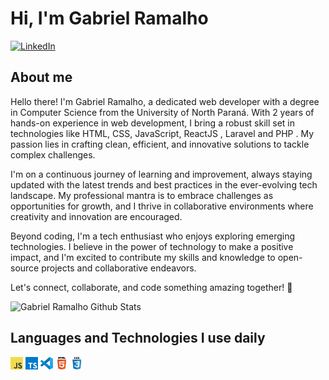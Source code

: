 # Hi, I'm Gabriel Ramalho

[![LinkedIn](https://img.shields.io/static/v1?label=LinkedIn&message=%20&color=pink&logo=LinkedIn&style=flat-square&logoColor=white)](https://www.linkedin.com/in/gabriel-ramalho-b8b5b3196/)


## About me

Hello there! I'm Gabriel Ramalho, a dedicated web developer with a degree in Computer Science from the University of North Paraná. With 2 years of hands-on experience in web development, I bring a robust skill set in technologies like  HTML, CSS, JavaScript, ReactJS , Laravel and PHP . My passion lies in crafting clean, efficient, and innovative solutions to tackle complex challenges.

I'm on a continuous journey of learning and improvement, always staying updated with the latest trends and best practices in the ever-evolving tech landscape. My professional mantra is to embrace challenges as opportunities for growth, and I thrive in collaborative environments where creativity and innovation are encouraged.

Beyond coding, I'm a tech enthusiast who enjoys exploring emerging technologies. I believe in the power of technology to make a positive impact, and I'm excited to contribute my skills and knowledge to open-source projects and collaborative endeavors.

Let's connect, collaborate, and code something amazing together! 🚀



![Gabriel Ramalho Github Stats](https://github-readme-stats.vercel.app/api?username=gabrielpramalho&show_icons=true&title_color=fff&icon_color=79ff97&text_color=9f9f9f&bg_color=151515)


## Languages and Technologies I use daily

<code><img height="20" src="https://raw.githubusercontent.com/github/explore/80688e429a7d4ef2fca1e82350fe8e3517d3494d/topics/javascript/javascript.png"></code>
<code><img height="20" src="https://raw.githubusercontent.com/github/explore/80688e429a7d4ef2fca1e82350fe8e3517d3494d/topics/typescript/typescript.png"></code>
<code><img height="20" src="https://raw.githubusercontent.com/github/explore/80688e429a7d4ef2fca1e82350fe8e3517d3494d/topics/visual-studio-code/visual-studio-code.png"></code>
<code><img height="20" src="https://raw.githubusercontent.com/github/explore/80688e429a7d4ef2fca1e82350fe8e3517d3494d/topics/html/html.png"></code>
<code><img height="20" src="https://raw.githubusercontent.com/github/explore/80688e429a7d4ef2fca1e82350fe8e3517d3494d/topics/css/css.png"></code>

